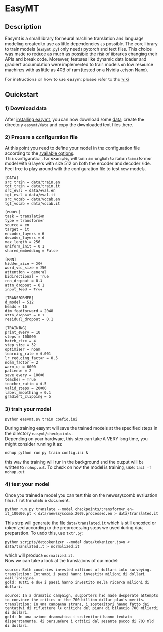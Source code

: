 # EasyMT

## Description
Easymt is a small library for neural machine translation and language modeling created to use as little dependencies as possible. The core library to train models (```easymt.py```) only needs pytorch and text files. This choice was made to reduce as much as possible the risk of libraries changing their APIs and break code. Moreover, features like dynamic data loader and gradient accumulation were implemented to train models on low resource machines with as little as 4GB of ram (tested on a Nvidia Jetson Nano).

For instructions on how to use easymt please refer to the [wiki](https://github.com/sebag90/easymt/wiki)


## Quickstart


### 1) Download data
After [installing easymt](https://github.com/sebag90/easymt/wiki#install), you can now download some [data](https://www.kaggle.com/datasets/sebag90/mt-ita-en), create the directory ```easymt/data``` and copy the downloaded text files there.


### 2) Prepare a configuration file
At this point you need to define your model in the configuration file according to the [available options](https://github.com/sebag90/easymt/wiki/EASYMT#configuration-file).  
This configuration, for example, will train an english to italian transformer model with 6 layers with size 512 on both the encoder and decoder side. Feel free to play around with the configuration file to test new models.

```
[DATA]
src_train = data/train.en
tgt_train = data/train.it
src_eval = data/eval.en
tgt_eval = data/eval.it
src_vocab = data/vocab.en
tgt_vocab = data/vocab.it

[MODEL]
task = translation
type = transformer
source = en
target = it
encoder_layers = 6
decoder_layers = 6
max_length = 256
uniform_init = 0.1
shared_embedding = False

[RNN]
hidden_size = 300
word_vec_size = 256
attention = general
bidirectional = True
rnn_dropout = 0.3
attn_dropout = 0.1
input_feed = True

[TRANSFORMER]
d_model = 512
heads = 16
dim_feedforward = 2048
attn_dropout = 0.1
residual_dropout = 0.1

[TRAINING]
print_every = 10
steps = 100000
batch_size = 4
step_size = 32
optimizer = noam
learning_rate = 0.001
lr_reducing_factor = 0.5
noam_factor = 2
warm_up = 6000
patience = 2
save_every = 10000
teacher = True
teacher_ratio = 0.5
valid_steps = 20000
label_smoothing = 0.1
gradient_clipping = 5
```

### 3) train your model

```
python easymt.py train config.ini
```

During training easymt will save the trained models at the specified steps in the directory ```easymt/checkpoints```.  
Depending on your hardware, this step can take A VERY long time, you might consider running it as:
```
nohup python run.py train config.ini &
```
this way the training will run in the background and the output will be written to ```nohup.out```.
To check on how the model is training, use: ```tail -f nohup.out```

### 4) test your model

Once you trained a model you can test this on the newssyscomb evaluation files.
First translate a document:
```
python run.py translate --model checkpoints/transformer_en-it_100000.pt < data/newssyscomb.2009.processed.en > data/translated.it
```

This step will generate the file ```data/translated.it``` which is still encoded or tokenized according to the preprocessing steps we used during data preparation. To undo this, use ```txtr.py```:

```
python scripts/detookenizer --model data/tokenizer.json < data/translated.it > normalized.it
```

which will produce ```normalized.it```.  
Now we can take a look at the translations of our model:
```
source: Both countries invested millions of dollars into surveying.
translation: Entrambi i paesi hanno investito milioni di dollari nell’indagine.
gold: Tutti e due i paesi hanno investito nella ricerca milioni di dollari.
```

```
source: In a dramatic campaign, supporters had made desperate attempts to convince the critics of the 700 billion dollar plan's merits.
translation: In una campagna strana, i sostenitori hanno fatto dei tentativi di riflettere le critiche del piano di bilancio 700 miliardi di dollari.
gold: In una azione drammatica i sostenitori hanno tentato disperatamente, di persuadere i critici dal pesante pacco di 700 mld di dollari.
```
